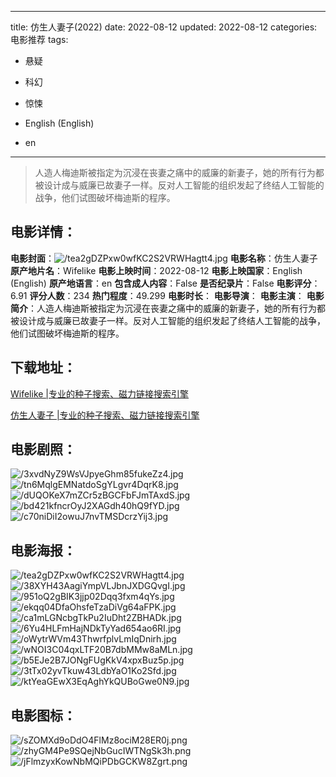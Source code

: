 
---
title: 仿生人妻子(2022)
date: 2022-08-12
updated: 2022-08-12
categories: 电影推荐
tags:
- 悬疑
- 科幻
- 惊悚

- English (English)
- en
---


> 人造人梅迪斯被指定为沉浸在丧妻之痛中的威廉的新妻子，她的所有行为都被设计成与威廉已故妻子一样。反对人工智能的组织发起了终结人工智能的战争，他们试图破坏梅迪斯的程序。

## **电影详情**：

**电影封面**：<img src="https://image.tmdb.org/t/p/w200/tea2gDZPxw0wfKC2S2VRWHagtt4.jpg" alt="/tea2gDZPxw0wfKC2S2VRWHagtt4.jpg" title="/tea2gDZPxw0wfKC2S2VRWHagtt4.jpg">
**电影名称**：仿生人妻子
**原产地片名**：Wifelike
**电影上映时间**：2022-08-12
**电影上映国家**：English (English)
**原产地语言**：en
**包含成人内容**：False
**是否纪录片**：False
**电影评分**：6.91
**评分人数**：234
**热门程度**：49.299
**电影时长**：
**电影导演**：
**电影主演**：
**电影简介**：人造人梅迪斯被指定为沉浸在丧妻之痛中的威廉的新妻子，她的所有行为都被设计成与威廉已故妻子一样。反对人工智能的组织发起了终结人工智能的战争，他们试图破坏梅迪斯的程序。

## **下载地址**：
[Wifelike |专业的种子搜索、磁力链接搜索引擎](https://movie.amd794.com:2083/?search=Wifelike&ordering=&mode=match_phrase&page_size=10&page=1)

[仿生人妻子 |专业的种子搜索、磁力链接搜索引擎](https://movie.amd794.com:2083/?search=%E4%BB%BF%E7%94%9F%E4%BA%BA%E5%A6%BB%E5%AD%90&ordering=&mode=match_phrase&page_size=10&page=1)
 

## **电影剧照**：
<img src="https://image.tmdb.org/t/p/original/3xvdNyZ9WsVJpyeGhm85fukeZz4.jpg" alt="/3xvdNyZ9WsVJpyeGhm85fukeZz4.jpg" title="/3xvdNyZ9WsVJpyeGhm85fukeZz4.jpg"><img src="https://image.tmdb.org/t/p/original/tn6MqlgEMNatdoSgYLgvr4DqrK8.jpg" alt="/tn6MqlgEMNatdoSgYLgvr4DqrK8.jpg" title="/tn6MqlgEMNatdoSgYLgvr4DqrK8.jpg"><img src="https://image.tmdb.org/t/p/original/dUQOKeX7mZCr5zBGCFbFJmTAxdS.jpg" alt="/dUQOKeX7mZCr5zBGCFbFJmTAxdS.jpg" title="/dUQOKeX7mZCr5zBGCFbFJmTAxdS.jpg"><img src="https://image.tmdb.org/t/p/original/bd421kfncrOyJ2XAGdh40hQ9fYD.jpg" alt="/bd421kfncrOyJ2XAGdh40hQ9fYD.jpg" title="/bd421kfncrOyJ2XAGdh40hQ9fYD.jpg"><img src="https://image.tmdb.org/t/p/original/c70niDiI2owuJ7nvTMSDcrzYij3.jpg" alt="/c70niDiI2owuJ7nvTMSDcrzYij3.jpg" title="/c70niDiI2owuJ7nvTMSDcrzYij3.jpg">

## **电影海报**：
<img src="https://image.tmdb.org/t/p/original/tea2gDZPxw0wfKC2S2VRWHagtt4.jpg" alt="/tea2gDZPxw0wfKC2S2VRWHagtt4.jpg" title="/tea2gDZPxw0wfKC2S2VRWHagtt4.jpg"><img src="https://image.tmdb.org/t/p/original/38XYH43AagiYmpVLJbnJXDGQvgI.jpg" alt="/38XYH43AagiYmpVLJbnJXDGQvgI.jpg" title="/38XYH43AagiYmpVLJbnJXDGQvgI.jpg"><img src="https://image.tmdb.org/t/p/original/951oQ2gBIK3jjp02Dqq3fxm4qYs.jpg" alt="/951oQ2gBIK3jjp02Dqq3fxm4qYs.jpg" title="/951oQ2gBIK3jjp02Dqq3fxm4qYs.jpg"><img src="https://image.tmdb.org/t/p/original/ekqq04DfaOhsfeTzaDiVg64aFPK.jpg" alt="/ekqq04DfaOhsfeTzaDiVg64aFPK.jpg" title="/ekqq04DfaOhsfeTzaDiVg64aFPK.jpg"><img src="https://image.tmdb.org/t/p/original/ca1mLGNcbgTkPu2IuDht2ZBHADk.jpg" alt="/ca1mLGNcbgTkPu2IuDht2ZBHADk.jpg" title="/ca1mLGNcbgTkPu2IuDht2ZBHADk.jpg"><img src="https://image.tmdb.org/t/p/original/6Yu4HLFmHajNDkTyYad654ao6RI.jpg" alt="/6Yu4HLFmHajNDkTyYad654ao6RI.jpg" title="/6Yu4HLFmHajNDkTyYad654ao6RI.jpg"><img src="https://image.tmdb.org/t/p/original/oWytrWVm43ThwrfplvLmIqDnirh.jpg" alt="/oWytrWVm43ThwrfplvLmIqDnirh.jpg" title="/oWytrWVm43ThwrfplvLmIqDnirh.jpg"><img src="https://image.tmdb.org/t/p/original/wNOI3C04qxLTF20B7dbMMw8aMLn.jpg" alt="/wNOI3C04qxLTF20B7dbMMw8aMLn.jpg" title="/wNOI3C04qxLTF20B7dbMMw8aMLn.jpg"><img src="https://image.tmdb.org/t/p/original/b5EJe2B7JONgFUgKkV4xpxBuz5p.jpg" alt="/b5EJe2B7JONgFUgKkV4xpxBuz5p.jpg" title="/b5EJe2B7JONgFUgKkV4xpxBuz5p.jpg"><img src="https://image.tmdb.org/t/p/original/3tTx02yvTkuw43LdbYaO1Ko2Sfd.jpg" alt="/3tTx02yvTkuw43LdbYaO1Ko2Sfd.jpg" title="/3tTx02yvTkuw43LdbYaO1Ko2Sfd.jpg"><img src="https://image.tmdb.org/t/p/original/ktYeaGEwX3EqAghYkQUBoGwe0N9.jpg" alt="/ktYeaGEwX3EqAghYkQUBoGwe0N9.jpg" title="/ktYeaGEwX3EqAghYkQUBoGwe0N9.jpg">

## **电影图标**：
<img src="https://image.tmdb.org/t/p/original/sZOMXd9oDdO4FlMz8ociM28ER0j.png" alt="/sZOMXd9oDdO4FlMz8ociM28ER0j.png" title="/sZOMXd9oDdO4FlMz8ociM28ER0j.png"><img src="https://image.tmdb.org/t/p/original/zhyGM4Pe9SQejNbGucIWTNgSk3h.png" alt="/zhyGM4Pe9SQejNbGucIWTNgSk3h.png" title="/zhyGM4Pe9SQejNbGucIWTNgSk3h.png"><img src="https://image.tmdb.org/t/p/original/jFlmzyxKowNbMQiPDbGCKW8Zgrt.png" alt="/jFlmzyxKowNbMQiPDbGCKW8Zgrt.png" title="/jFlmzyxKowNbMQiPDbGCKW8Zgrt.png">
